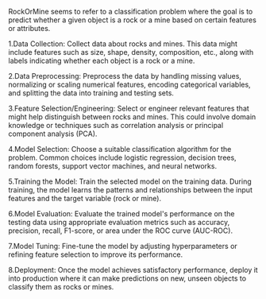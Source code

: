 RockOrMine seems to refer to a classification problem where the goal is to predict whether a given object is a rock or a mine based on certain features or attributes. 

1.Data Collection: Collect data about rocks and mines. This data might include features such as size, shape, density, composition, etc., along with labels indicating whether each object is a rock or a mine.

2.Data Preprocessing: Preprocess the data by handling missing values, normalizing or scaling numerical features, encoding categorical variables, and splitting the data into training and testing sets.

3.Feature Selection/Engineering: Select or engineer relevant features that might help distinguish between rocks and mines. This could involve domain knowledge or techniques such as correlation analysis or principal component analysis (PCA).

4.Model Selection: Choose a suitable classification algorithm for the problem. Common choices include logistic regression, decision trees, random forests, support vector machines, and neural networks.

5.Training the Model: Train the selected model on the training data. During training, the model learns the patterns and relationships between the input features and the target variable (rock or mine).

6.Model Evaluation: Evaluate the trained model's performance on the testing data using appropriate evaluation metrics such as accuracy, precision, recall, F1-score, or area under the ROC curve (AUC-ROC).

7.Model Tuning: Fine-tune the model by adjusting hyperparameters or refining feature selection to improve its performance.

8.Deployment: Once the model achieves satisfactory performance, deploy it into production where it can make predictions on new, unseen objects to classify them as rocks or mines.

